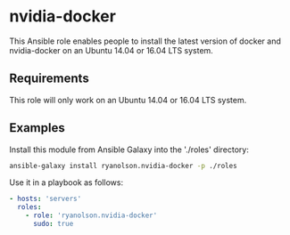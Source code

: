 nvidia-docker
=============

This Ansible role enables people to install the latest version of docker
and nvidia-docker on an Ubuntu 14.04 or 16.04 LTS system.


Requirements
------------

This role will only work on an Ubuntu 14.04 or 16.04 LTS system.


Examples
--------

Install this module from Ansible Galaxy into the './roles' directory:

```bash
ansible-galaxy install ryanolson.nvidia-docker -p ./roles
```

Use it in a playbook as follows:

```yaml
- hosts: 'servers'
  roles:
    - role: 'ryanolson.nvidia-docker'
      sudo: true
```

